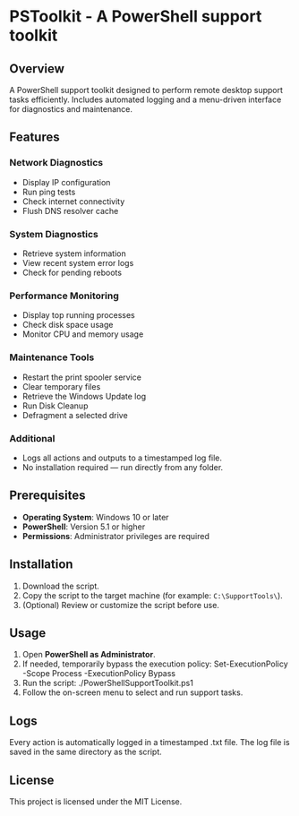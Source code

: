 # PSToolkit - A PowerShell support toolkit

## Overview

A PowerShell support toolkit designed to perform remote desktop support tasks efficiently. Includes automated logging and a menu-driven interface for diagnostics and maintenance.

## Features

### Network Diagnostics
- Display IP configuration
- Run ping tests
- Check internet connectivity
- Flush DNS resolver cache

### System Diagnostics
- Retrieve system information
- View recent system error logs
- Check for pending reboots

### Performance Monitoring
- Display top running processes
- Check disk space usage
- Monitor CPU and memory usage

### Maintenance Tools
- Restart the print spooler service
- Clear temporary files
- Retrieve the Windows Update log
- Run Disk Cleanup
- Defragment a selected drive

### Additional
- Logs all actions and outputs to a timestamped log file.
- No installation required — run directly from any folder.

## Prerequisites

- **Operating System**: Windows 10 or later
- **PowerShell**: Version 5.1 or higher
- **Permissions**: Administrator privileges are required

## Installation

1. Download the script.
2. Copy the script to the target machine (for example: `C:\SupportTools\`).
3. (Optional) Review or customize the script before use.

## Usage

1. Open **PowerShell as Administrator**.
2. If needed, temporarily bypass the execution policy: Set-ExecutionPolicy -Scope Process -ExecutionPolicy Bypass
3. Run the script: ./PowerShellSupportToolkit.ps1
4. Follow the on-screen menu to select and run support tasks.

## Logs

Every action is automatically logged in a timestamped .txt file. The log file is saved in the same directory as the script.

## License

This project is licensed under the MIT License.
